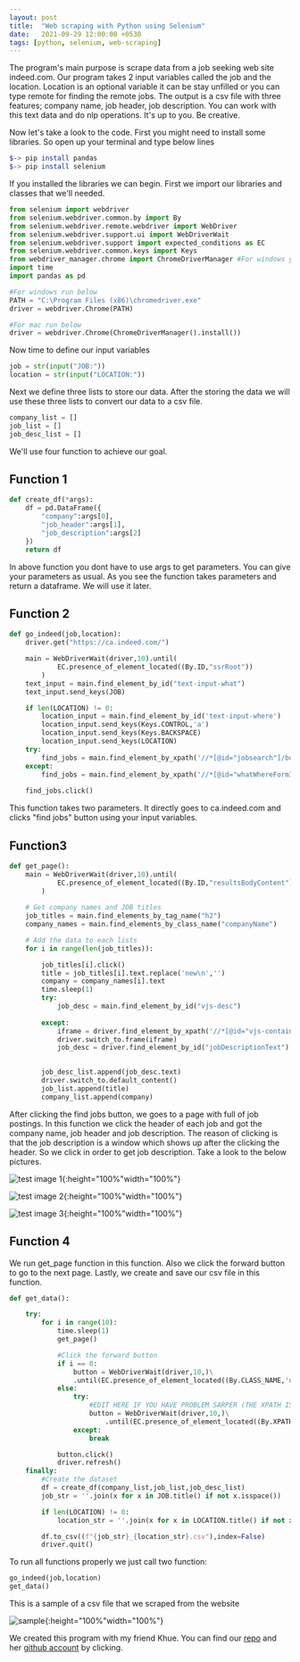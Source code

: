 ```yaml
---
layout: post
title:  "Web scraping with Python using Selenium"
date:   2021-09-29 12:00:00 +0530
tags: [python, selenium, web-scraping]
---
```


The program's main purpose is scrape data from a job seeking web site indeed.com. Our program takes 2 input variables called the job and the location. Location is an optional variable it can be stay unfilled or you can type remote for finding the remote jobs. The output is a csv file with three features; company name, job header, job description. You can work with this text data and do nlp operations. It's up to you. Be creative.

Now let's take a look to the code. 
First you might need to install some libraries. So open up your terminal and type below lines

```bash
$-> pip install pandas
$-> pip install selenium
```

If you installed the libraries we can begin. First we import our libraries and classes that we'll needed.

```python
from selenium import webdriver
from selenium.webdriver.common.by import By
from selenium.webdriver.remote.webdriver import WebDriver
from selenium.webdriver.support.ui import WebDriverWait
from selenium.webdriver.support import expected_conditions as EC
from selenium.webdriver.common.keys import Keys
from webdriver_manager.chrome import ChromeDriverManager #For windows you can comment it out
import time
import pandas as pd

#For windows run below
PATH = "C:\Program Files (x86)\chromedriver.exe"
driver = webdriver.Chrome(PATH)

#For mac run below
driver = webdriver.Chrome(ChromeDriverManager().install())
```

Now time to define our input variables

```python
job = str(input("JOB:"))
location = str(input("LOCATION:"))
```

Next we define three lists to store our data. After the storing the data we will use these three lists to convert our data to a csv file.

```python
company_list = []
job_list = []
job_desc_list = []
```

We'll use four function to achieve our goal.

## Function 1
```python
def create_df(*args):
    df = pd.DataFrame({
        "company":args[0],
        "job_header":args[1],
        "job_description":args[2]
    })
    return df
```
In above function you dont have to use args to get parameters. You can give your parameters as usual. As you see the function takes parameters and return a dataframe. We will use it later.

## Function 2
```python
def go_indeed(job,location):
    driver.get("https://ca.indeed.com/")

    main = WebDriverWait(driver,10).until(
            EC.presence_of_element_located((By.ID,"ssrRoot"))
        )
    text_input = main.find_element_by_id("text-input-what")
    text_input.send_keys(JOB)

    if len(LOCATION) != 0:
        location_input = main.find_element_by_id('text-input-where')
        location_input.send_keys(Keys.CONTROL,'a')
        location_input.send_keys(Keys.BACKSPACE)
        location_input.send_keys(LOCATION)
    try:
        find_jobs = main.find_element_by_xpath('//*[@id="jobsearch"]/button')
    except:
        find_jobs = main.find_element_by_xpath('//*[@id="whatWhereFormId"]/div[3]/button')
        
    find_jobs.click()
```
This function takes two parameters. It directly goes to ca.indeed.com and clicks "find jobs" button using your input variables.

## Function3
```python
def get_page():
    main = WebDriverWait(driver,10).until(
            EC.presence_of_element_located((By.ID,"resultsBodyContent"))
        )
    
    # Get company names and JOB titles
    job_titles = main.find_elements_by_tag_name("h2")
    company_names = main.find_elements_by_class_name("companyName")

    # Add the data to each lists
    for i in range(len(job_titles)):

        job_titles[i].click()
        title = job_titles[i].text.replace('new\n','')
        company = company_names[i].text
        time.sleep(1)
        try:
            job_desc = main.find_element_by_id("vjs-desc")
            
        except:
            iframe = driver.find_element_by_xpath('//*[@id="vjs-container-iframe"]')
            driver.switch_to.frame(iframe)
            job_desc = driver.find_element_by_id("jobDescriptionText")
            

        job_desc_list.append(job_desc.text)
        driver.switch_to.default_content()
        job_list.append(title)
        company_list.append(company)
```
After clicking the find jobs button, we goes to a page with full of job postings. In this function we click the header of each job and got the company name, job header and job description. The reason of clicking is that the job description is a window which shows up after the clicking the header. So we click in order to get job description. Take a look to the below pictures.


![test image 1](/assets/img/web-scraping/indeed1.png){:height="100%"width="100%"}

![test image 2](/assets/img/web-scraping/indeed2.png){:height="100%"width="100%"}

![test image 3](/assets/img/web-scraping/indeed3.png){:height="100%"width="100%"}

## Function 4
We run get_page function in this function. Also we click the forward button to go to the next page. Lastly, we create and save our csv file in this function.

```python
def get_data():

    try:
        for i in range(10):
            time.sleep(1)
            get_page()

            #Click the forward button
            if i == 0:
                button = WebDriverWait(driver,10,)\
                .until(EC.presence_of_element_located((By.CLASS_NAME,'np')))  
            else:
                try:
                    #EDIT HERE IF YOU HAVE PROBLEM SARPER (THE XPATH IS DIFFERENT)
                    button = WebDriverWait(driver,10,)\
                        .until(EC.presence_of_element_located((By.XPATH,'//*[@id="resultsCol"]/nav/div/ul/li[5]/a/span')))
                except:
                    break

            button.click()
            driver.refresh()
    finally:
        #Create the dataset
        df = create_df(company_list,job_list,job_desc_list)
        job_str = ''.join(x for x in JOB.title() if not x.isspace())

        if len(LOCATION) != 0:
            location_str = ''.join(x for x in LOCATION.title() if not x.isspace())

        df.to_csv((f"{job_str}_{location_str}.csv"),index=False)
        driver.quit()
```
To run all functions properly we just call two function:

```python
go_indeed(job,location)
get_data()
```

This is a sample of a csv file that we scraped from the website

![sample](/assets/img/web-scraping/sample.png){:height="100%"width="100%"}

We created this program with my friend Khue. You can find our [repo](https://github.com/sarperyn/indeed_job_scraping.git) and her [github account](https://github.com/taolakhue) by clicking.